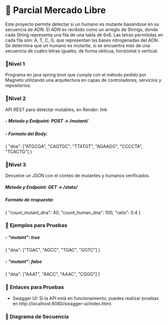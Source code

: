 <h1>📌 Parcial Mercado Libre</h1>
Este proyecto permite detectar si un humano es mutante basándose en su secuencia de ADN. El ADN es recibido como un arreglo de Strings, donde cada String representa una fila de una tabla de 6x6. Las letras permitidas en cada fila son: A, T, C, G, que representan las bases nitrogenadas del ADN. Se determina que un humano es mutante, si se encuentra más de una secuencia de cuatro letras iguales, de forma oblicua, horizontal o vertical. 

<h3>📌Nivel 1</h3>
Programa  en java spring boot que cumpla con el método pedido por Magneto utilizando una arquitectura en capas de controladores, servicios y repositorios. 

<h3>📌Nivel 2</h3>
API REST para detectar mutables, en Render: link
<h5>- Metodo y Endpoint: POST → /mutant/</h5>
<h5>- Formato del Body:</h5>
{ "dna": ["ATGCGA", "CAGTGC", "TTATGT", "AGAAGG", "CCCCTA", "TCACTG"] }

<h3>📌Nivel 3</h3>
Devuelve un JSON con el conteo de mutantes y humanos verificados.
<h5>Metodo y Endpoint: GET → /stats/</h5> 
<h5>Formato de respuesta:</h5>
{
  "count_mutant_dna": 40,
  "count_human_dna": 100,
  "ratio": 0.4
}

<h3>📌 Ejemplos para Pruebas</h3>
<h5>- "mutant": true</h5>
{ "dna": ["TGAC", "AGCC", "TGAC", "GGTC"] }
<h5>- "mutant": false</h5>
{ "dna": ["AAAT", "AACC", "AAAC", "CGGG"] }

<h3>📌 Enlaces para Pruebas</h3>
<ul>
  <li>Swagger UI: Si la API está en funcionamiento, puedes realizar pruebas en http://localhost:8080/swagger-ui/index.html.</li>
</ul>


<h3>📌 Diagrama de Secuencia</h3>
